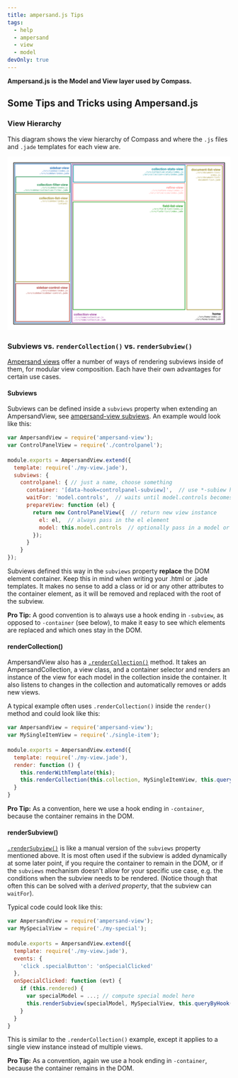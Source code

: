 ```yaml
---
title: ampersand.js Tips
tags:
  - help
  - ampersand
  - view
  - model
devOnly: true
---
```


<strong>Ampersand.js is the Model and View layer used by Compass.</strong>

## Some Tips and Tricks using Ampersand.js

### View Hierarchy

This diagram shows the view hierarchy of Compass and where the `.js` files and `.jade` templates for each view are.

![](./images/help/dev/view_hierarchy.png)

### Subviews vs. `renderCollection()` vs. `renderSubview()`

[Ampersand views](http://ampersandjs.com/docs#ampersand-view) offer a number of ways of rendering subviews inside of them, for modular view composition. Each have their own advantages for certain use cases.

#### Subviews

Subviews can be defined inside a `subviews` property when extending an AmpersandView, see [ampersand-view subviews](http://ampersandjs.com/docs#ampersand-view-subviews). An example would look like this:

```javascript
var AmpersandView = require('ampersand-view');
var ControlPanelView = require('./controlpanel');

module.exports = AmpersandView.extend({
  template: require('./my-view.jade'),
  subviews: {
    controlpanel: { // just a name, choose something
      container: '[data-hook=controlpanel-subview]',  // use *-subiew hook
      waitFor: 'model.controls',  // waits until model.controls becomes true-thy
      prepareView: function (el) {
        return new ControlPanelView({  // return new view instance
          el: el,  // always pass in the el element
          model: this.model.controls  // optionally pass in a model or collection
        });
      }
    }
});
```

Subviews defined this way in the `subviews` property **replace** the DOM element container. Keep this in mind when writing your .html or .jade templates. It makes no sense to add a class or id or any other attributes to the container element, as it will be removed and replaced with the root of the subview.

**Pro Tip:** A good convention is to always use a hook ending in `-subview`, as opposed to `-container` (see below), to make it easy to see which elements are replaced and which ones stay in the DOM.

#### renderCollection()

AmpersandView also has a [`.renderCollection()`](http://ampersandjs.com/docs#ampersand-view-rendercollection) method. It takes an AmpersandCollection, a view class, and a container selector and renders an instance of the view for each model in the collection inside the container. It also listens to changes in the collection and automatically removes or adds new views.

A typical example often uses `.renderCollection()` inside the `render()` method and could look like this:

```js
var AmpersandView = require('ampersand-view');
var MySingleItemView = require('./single-item');

module.exports = AmpersandView.extend({
  template: require('./my-view.jade'),
  render: function () {
    this.renderWithTemplate(this);
    this.renderCollection(this.collection, MySingleItemView, this.queryByHook('items-container'));
  }
}
```

**Pro Tip:** As a convention, here we use a hook ending in `-container`, because the container remains in the DOM.


#### renderSubview()

[`.renderSubview()`](http://ampersandjs.com/docs#ampersand-view-rendersubview) is like a manual version of the `subviews` property mentioned above. It is most often used if the subview is added dynamically at some later point, if you require the container to remain in the DOM, or if the `subviews` mechanism doesn't allow for your specific use case, e.g. the conditions when the subview needs to be rendered.  (Notice though that often this can be solved with a _derived property_, that the subview can `waitFor`).

Typical code could look like this:

```js
var AmpersandView = require('ampersand-view');
var MySpecialView = require('./my-special');

module.exports = AmpersandView.extend({
  template: require('./my-view.jade'),
  events: {
    'click .specialButton': 'onSpecialClicked'
  },
  onSpecialClicked: function (evt) {
    if (this.rendered) {
      var specialModel = ...; // compute special model here
      this.renderSubview(specialModel, MySpecialView, this.queryByHook('special-container'));
    }
  }
}
```

This is similar to the `.renderCollection()` example, except it applies to a single view instance instead of multiple views.

**Pro Tip:** As a convention, again we use a hook ending in `-container`, because the container remains in the DOM.
